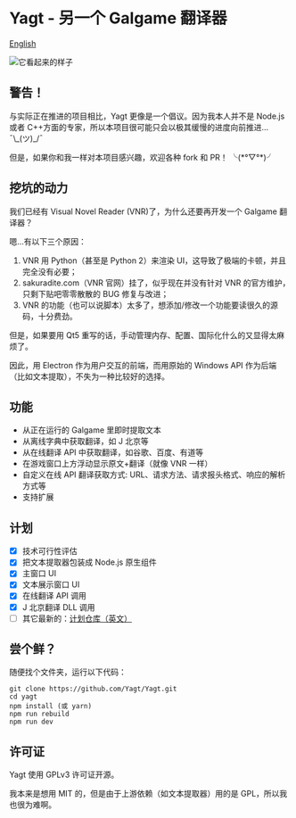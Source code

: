 ﻿# Yagt - 另一个 Galgame 翻译器

[English](https://github.com/Yagt/Yagt/blob/master/docs/README_EN.md)

![它看起来的样子](https://raw.githubusercontent.com/Yagt/Yagt/master/.github/imgs/how_it_looks.png)

## 警告！

与实际正在推进的项目相比，Yagt 更像是一个倡议。因为我本人并不是 Node.js 或者 C++方面的专家，所以本项目很可能只会以极其缓慢的进度向前推进... ¯\\\_(ツ)\_/¯

但是，如果你和我一样对本项目感兴趣，欢迎各种 fork 和 PR！ ╰(\*°▽°\*)╯

## 挖坑的动力

我们已经有 Visual Novel Reader (VNR)了，为什么还要再开发一个 Galgame 翻译器？

嗯...有以下三个原因：

1. VNR 用 Python（甚至是 Python 2）来渲染 UI，这导致了极端的卡顿，并且完全没有必要；
2. sakuradite.com（VNR 官网）挂了，似乎现在并没有针对 VNR 的官方维护，只剩下贴吧零零散散的 BUG 修复与改进；
3. VNR 的功能（也可以说脚本）太多了，想添加/修改一个功能要读很久的源码，十分费劲。

但是，如果要用 Qt5 重写的话，手动管理内存、配置、国际化什么的又显得太麻烦了。

因此，用 Electron 作为用户交互的前端，而用原始的 Windows API 作为后端（比如文本提取），不失为一种比较好的选择。

## 功能

- 从正在运行的 Galgame 里即时提取文本
- 从离线字典中获取翻译，如 J 北京等
- 从在线翻译 API 中获取翻译，如谷歌、百度、有道等
- 在游戏窗口上方浮动显示原文+翻译（就像 VNR 一样）
- 自定义在线 API 翻译获取方式: URL、请求方法、请求报头格式、响应的解析方式等
- 支持扩展

## 计划

- [x] 技术可行性评估
- [x] 把文本提取器包装成 Node.js 原生组件
- [x] 主窗口 UI
- [x] 文本展示窗口 UI
- [x] 在线翻译 API 调用
- [x] J 北京翻译 DLL 调用
- [ ] 其它最新的：[计划仓库（英文）](https://github.com/Yagt/planning/issues)

## 尝个鲜？

随便找个文件夹，运行以下代码：

    git clone https://github.com/Yagt/Yagt.git
    cd yagt
    npm install (或 yarn)
    npm run rebuild
    npm run dev

## 许可证

Yagt 使用 GPLv3 许可证开源。

我本来是想用 MIT 的，但是由于上游依赖（如文本提取器）用的是 GPL，所以我也很为难啊。
